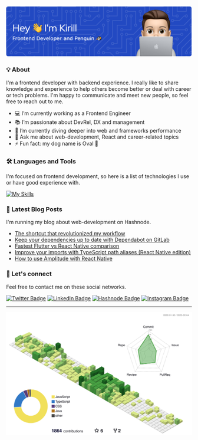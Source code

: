 ![Header](./assets/header-image.png)

### 💡‍ About

I'm a frontend developer with backend experience. I really like to share knowledge and experience to help others become better or deal with career or tech problems. I'm happy to communicate and meet new people, so feel free to reach out to me.

- 💻 I’m currently working as a Frontend Engineer
- 📚 I’m passionate about DevRel, DX and management
- 🌱 I’m currently diving deeper into web and frameworks performance
- 💬 Ask me about web-development, React and career-related topics
- ⚡ Fun fact: my dog name is Oval 🐶

### 🛠️ Languages and Tools

I'm focused on frontend development, so here is a list of technologies I use or have good experience with.

[![My Skills](https://skillicons.dev/icons?i=js,ts,html,css,tailwind,styledcomponents,materialui,react,redux,nextjs,vercel,graphql,apollo,firebase,bash,git,github,webpack,vite,rollupjs&perline=10)](https://skillicons.dev)

### 📘 Latest Blog Posts

I'm running my blog about web-development on Hashnode.

<!-- BLOG-POST-LIST:START -->
- [The shortcut that revolutionized my workflow](https://kkurko.hashnode.dev/the-shortcut-that-revolutionized-my-workflow)
- [Keep your dependencies up to date with Dependabot on GitLab](https://kkurko.hashnode.dev/keep-your-dependencies-up-to-date-with-dependabot-on-gitlab)
- [Fastest Flutter vs React Native comparison](https://kkurko.hashnode.dev/fastest-flutter-vs-react-native-comparison)
- [Improve your imports with TypeScript path aliases &lpar;React Native edition&rpar;](https://kkurko.hashnode.dev/improve-your-imports-with-typescript-path-aliases-react-native-edition)
- [How to use Amplitude with React Native](https://kkurko.hashnode.dev/how-to-use-amplitude-with-react-native)
<!-- BLOG-POST-LIST:END -->

### 💬 Let's connect

Feel free to contact me on these social networks.

[![Twitter Badge](https://img.shields.io/badge/Twitter-1DA1F2?style=for-the-badge&logo=twitter&logoColor=white)](https://twitter.com/kirillkurko)
[![LinkedIn Badge](https://img.shields.io/badge/LinkedIn-0077B5?style=for-the-badge&logo=linkedin&logoColor=white)](https://www.linkedin.com/in/kirillkurko/)
[![Hashnode Badge](https://img.shields.io/badge/Hashnode-2962FF?style=for-the-badge&logo=hashnode&logoColor=white)](https://hashnode.com/@kkurko)
[![Instagram Badge](https://img.shields.io/badge/Instagram-E4405F?style=for-the-badge&logo=instagram&logoColor=white)](https://www.instagram.com/aqwergqwec/)

---

![Stats](./profile-3d-contrib/profile-green-animate.svg)

